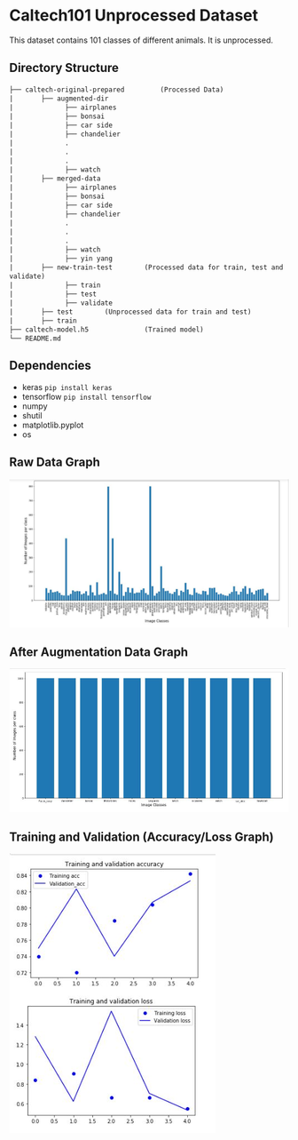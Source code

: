 # Caltech101 Unprocessed Dataset
This dataset contains 101 classes of different animals. It is unprocessed.

## Directory Structure

    ├── caltech-original-prepared         (Processed Data)
    |       ├── augmented-dir
    |             ├── airplanes
    |             ├── bonsai
    |             ├── car side
    |             ├── chandelier
    |             .
    |             .
    |             .
    |             ├── watch
    |       ├── merged-data
    |             ├── airplanes
    |             ├── bonsai
    |             ├── car side
    |             ├── chandelier
    |             .
    |             .
    |             .
    |             ├── watch
    |             ├── yin yang
    |       ├── new-train-test        (Processed data for train, test and validate)
    |             ├── train
    |             ├── test
    |             ├── validate
    |       ├── test        (Unprocessed data for train and test)
    |       ├── train
    ├── caltech-model.h5              (Trained model)                   
    └── README.md
    

## Dependencies
* keras ```pip install keras```
* tensorflow ```pip install tensorflow```
* numpy
* shutil
* matplotlib.pyplot
* os

## Raw Data Graph
![Accuracy](https://github.com/khairmuhammad/DataScience/blob/master/Assignments/Assignment-02%20Caltech%20Dataset/rawData.JPG)

## After Augmentation Data Graph
![Accuracy](https://github.com/khairmuhammad/DataScience/blob/master/Assignments/Assignment-02%20Caltech%20Dataset/augmented_Data.JPG)

## Training and Validation (Accuracy/Loss Graph)
![Accuracy](https://github.com/khairmuhammad/DataScience/blob/master/Assignments/Assignment-02%20Caltech%20Dataset/tv1.JPG)
